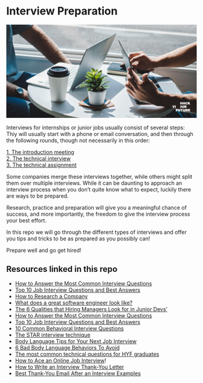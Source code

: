 # Interview Preparation

![InterviewPreparation](assets/interview.jpg)

Interviews for internships or junior jobs usually consist of several steps: Thiy will usually start with a phone or email conversation, and then through the following rounds, though not necessarily in this order:

[1. The introduction meeting](/introductionmeeting.md) <br>
[2. The technical interview](/technicalinterview.md) <br>
[3. The technical assignment](/technicalassignment.md)

Some companies merge these interviews together, while others might split them over multiple interviews. While it can be daunting to approach an interview process when you don’t quite know what to expect, luckily there are ways to be prepared. 

Research, practice and preparation will give you a meaningful chance of success, and more importantly, the freedom to give the interview process your best effort.

In this repo we will go through the different types of interviews and offer you tips and tricks to be as prepared as you possibly can!

Prepare well and go get hired!

## Resources linked in this repo
- [How to Answer the Most Common Interview Questions](https://github.com/HackYourFuture/alumni/blob/master/28-questions.md)
- [Top 10 Job Interview Questions and Best Answers](https://www.thebalancecareers.com/top-interview-questions-and-best-answers-2061225)
- [How to Research a Company](https://www.youtube.com/watch?v=9PIQkTlsofI)
- [What does a great software engineer look like?](https://medium.com/airtribe/what-does-a-great-software-engineer-look-like-27ae75eabf79)
- [The 6 Qualities that Hiring Managers Look for in Junior Devs’](https://www.startupinstitute.com/blog/2016-04-13-qualities-of-a-good-developer-karl-hughes)
- [How to Answer the Most Common Interview Questions](https://github.com/HackYourFuture/alumni/blob/master/28-questions.md)
- [Top 10 Job Interview Questions and Best Answers](https://www.thebalancecareers.com/top-interview-questions-and-best-answers-2061225)
- [10 Common Behavioral Interview Questions](https://www.thebalancecareers.com/top-behavioral-interview-questions-2059618)
- [The STAR interview technique](https://www.themuse.com/advice/star-interview-method)
- [Body Language Tips for Your Next Job Interview](https://www.thebalancecareers.com/body-language-tips-for-your-next-job-interview-2060576)
- [6 Bad Body Language Behaviors To Avoid](https://www.youtube.com/watch?v=sXAHwa1CWYw&ab_channel=TheExecuSearchGroup)
- [The most common technical questions for HYF graduates](/technicalquestions.md)
- [How to Ace an Online Job Interview](https://www.wired.com/story/tips-for-online-job-interviews/)!
- [How to Write an Interview Thank-You Letter](https://www.thebalancecareers.com/how-to-write-an-interview-thank-you-letter-2063981)
- [Best Thank-You Email After an Interview Examples](https://www.thebalancecareers.com/thank-you-email-after-job-interview-2063958) 
